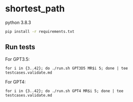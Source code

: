 # shortest_path

python 3.8.3

```sh
pip install -r requirements.txt
```

## Run tests

For GPT3.5:

```shell
for i in {3..42}; do ./run.sh GPT3D5 MR$i 5; done | tee testcases.validate.md
```

For GPT4:

```shell
for i in {3..42}; do ./run.sh GPT4 MR$i 5; done | tee testcases.validate.md
```